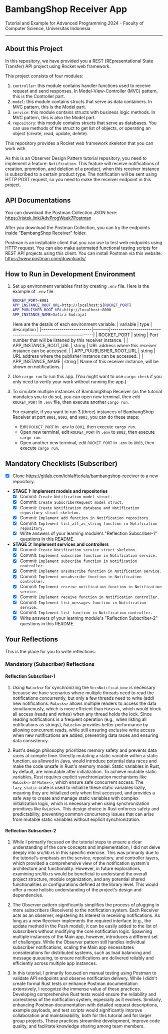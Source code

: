 # BambangShop Receiver App
Tutorial and Example for Advanced Programming 2024 - Faculty of Computer Science, Universitas Indonesia

---

## About this Project
In this repository, we have provided you a REST (REpresentational State Transfer) API project using Rocket web framework.

This project consists of four modules:
1.  `controller`: this module contains handler functions used to receive request and send responses.
    In Model-View-Controller (MVC) pattern, this is the Controller part.
2.  `model`: this module contains structs that serve as data containers.
    In MVC pattern, this is the Model part.
3.  `service`: this module contains structs with business logic methods.
    In MVC pattern, this is also the Model part.
4.  `repository`: this module contains structs that serve as databases.
    You can use methods of the struct to get list of objects, or operating an object (create, read, update, delete).

This repository provides a Rocket web framework skeleton that you can work with.

As this is an Observer Design Pattern tutorial repository, you need to implement a feature: `Notification`.
This feature will receive notifications of creation, promotion, and deletion of a product, when this receiver instance is subscribed to a certain product type.
The notification will be sent using HTTP POST request, so you need to make the receiver endpoint in this project.

## API Documentations

You can download the Postman Collection JSON here: https://ristek.link/AdvProgWeek7Postman

After you download the Postman Collection, you can try the endpoints inside "BambangShop Receiver" folder.

Postman is an installable client that you can use to test web endpoints using HTTP request.
You can also make automated functional testing scripts for REST API projects using this client.
You can install Postman via this website: https://www.postman.com/downloads/

## How to Run in Development Environment
1.  Set up environment variables first by creating `.env` file.
    Here is the example of `.env` file:
    ```bash
    ROCKET_PORT=8001
    APP_INSTANCE_ROOT_URL=http://localhost:${ROCKET_PORT}
    APP_PUBLISHER_ROOT_URL=http://localhost:8000
    APP_INSTANCE_NAME=Safira Sudrajat
    ```
    Here are the details of each environment variable:
    | variable                | type   | description                                                     |
    |-------------------------|--------|-----------------------------------------------------------------|
    | ROCKET_PORT             | string | Port number that will be listened by this receiver instance.    |
    | APP_INSTANCE_ROOT_URL   | string | URL address where this receiver instance can be accessed.       |
    | APP_PUUBLISHER_ROOT_URL | string | URL address where the publisher instance can be accessed.       |
    | APP_INSTANCE_NAME       | string | Name of this receiver instance, will be shown on notifications. |
2.  Use `cargo run` to run this app.
    (You might want to use `cargo check` if you only need to verify your work without running the app.)
3.  To simulate multiple instances of BambangShop Receiver (as the tutorial mandates you to do so),
    you can open new terminal, then edit `ROCKET_PORT` in `.env` file, then execute another `cargo run`.

    For example, if you want to run 3 (three) instances of BambangShop Receiver at port `8001`, `8002`, and `8003`, you can do these steps:
    -   Edit `ROCKET_PORT` in `.env` to `8001`, then execute `cargo run`.
    -   Open new terminal, edit `ROCKET_PORT` in `.env` to `8002`, then execute `cargo run`.
    -   Open another new terminal, edit `ROCKET_PORT` in `.env` to `8003`, then execute `cargo run`.

## Mandatory Checklists (Subscriber)
-   [x] Clone https://gitlab.com/ichlaffterlalu/bambangshop-receiver to a new repository.
-   **STAGE 1: Implement models and repositories**
    -   [x] Commit: `Create Notification model struct.`
    -   [x] Commit: `Create SubscriberRequest model struct.`
    -   [x] Commit: `Create Notification database and Notification repository struct skeleton.`
    -   [x] Commit: `Implement add function in Notification repository.`
    -   [x] Commit: `Implement list_all_as_string function in Notification repository.`
    -   [x] Write answers of your learning module's "Reflection Subscriber-1" questions in this README.
-   **STAGE 3: Implement services and controllers**
    -   [x] Commit: `Create Notification service struct skeleton.`
    -   [x] Commit: `Implement subscribe function in Notification service.`
    -   [x] Commit: `Implement subscribe function in Notification controller.`
    -   [x] Commit: `Implement unsubscribe function in Notification service.`
    -   [x] Commit: `Implement unsubscribe function in Notification controller.`
    -   [x] Commit: `Implement receive_notification function in Notification service.`
    -   [x] Commit: `Implement receive function in Notification controller.`
    -   [x] Commit: `Implement list_messages function in Notification service.`
    -   [x] Commit: `Implement list function in Notification controller.`
    -   [x] Write answers of your learning module's "Reflection Subscriber-2" questions in this README.

## Your Reflections
This is the place for you to write reflections:

### Mandatory (Subscriber) Reflections

#### Reflection Subscriber-1

1. Using `RwLock<>` for synchronizing the `Vec<Notification>` is necessary because we have scenarios where multiple threads need to read the notifications concurrently, but only a few threads need to write (add) new notifications. `RwLock<>` allows multiple readers to access the data simultaneously, which is more efficient than `Mutex<>`, which would block all access (reads and writes) when any thread holds the lock. Since reading notifications is a frequent operation (e.g., when listing all notifications as strings), `RwLock<>` provides better performance by allowing concurrent reads, while still ensuring exclusive write access when new notifications are added, preventing data races and ensuring data consistency.

2. Rust's design philosophy prioritizes memory safety and prevents data races at compile time. Directly mutating a static variable within a static function, as allowed in Java, would introduce potential data races and make the code unsafe in Rust's memory model. Static variables in Rust, by default, are immutable after initialization. To achieve mutable static variables, Rust requires explicit synchronization mechanisms like `RwLock<>` or `Mutex<>`, which ensure safe concurrent access. The `lazy_static` crate is used to initialize these static variables lazily, meaning they are initialized only when first accessed, and provides a safe way to create and manage static variables with complex initialization logic, which is necessary when using synchronization primitives like `RwLock<>`. This design choice in Rust enforces safety and predictability, preventing common concurrency issues that can arise from mutable static variables without explicit synchronization.

#### Reflection Subscriber-2

1. While I primarily focused on the tutorial steps to ensure a clear understanding of the core concepts and implementation, I did not delve deeply into src/lib.rs in this specific exercise. This was primarily due to the tutorial's emphasis on the service, repository, and controller layers, which provided a comprehensive view of the notification system's architecture and functionality. However, in future explorations, examining src/lib.rs would be beneficial to understand the overall project structure, module organization, and any potential shared functionalities or configurations defined at the library level. This would offer a more holistic understanding of the project's design and dependencies.

2. The Observer pattern significantly simplifies the process of plugging in more subscribers (Receivers) to the notification system. Each Receiver acts as an observer, registering its interest in receiving notifications. As long as a new Receiver implements the required interface (e.g., the update method in the Push model), it can be easily added to the list of subscribers without modifying the core notification logic. Spawning multiple instances of the Main app, however, introduces a different set of challenges. While the Observer pattern still handles individual subscriber notifications, scaling the Main app necessitates considerations for distributed systems, such as load balancing and message queueing, to ensure notifications are delivered reliably and efficiently across multiple app instances.

3. In this tutorial, I primarily focused on manual testing using Postman to validate API endpoints and observe notification delivery. While I didn't create formal Rust tests or enhance Postman documentation extensively, I recognize the immense value of these practices. Developing comprehensive Rust tests would ensure the reliability and correctness of the notification system, especially as it evolves. Similarly, enhancing Postman documentation with detailed request descriptions, example payloads, and test scripts would significantly improve collaboration and maintainability, both for this tutorial and for larger group projects. These practices streamline development, improve code quality, and facilitate knowledge sharing among team members.